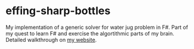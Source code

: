 # effing-sharp-bottles
My implementation of a generic solver for water jug problem in F#. Part of my quest to learn F#
and exercise the algortithmic parts of my brain. Detailed walkthrough on [my website](http://www.kylereeve.com/?p=145).
